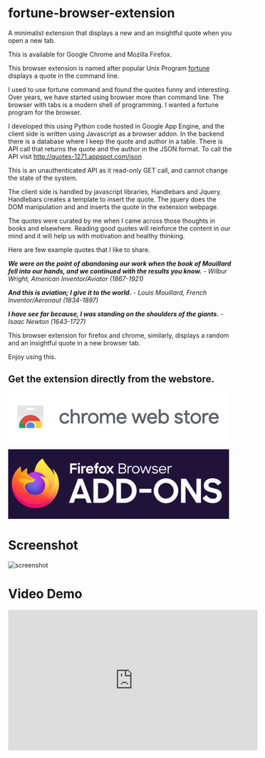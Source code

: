 # fortune-browser-extension


A minimalist extension that displays a new and an insightful quote when you open a new tab.

This is available for Google Chrome and Mozilla Firefox.

This browser extension is named after popular Unix Program [fortune](https://en.wikipedia.org/wiki/Fortune_(Unix)) displays a quote in the command line.

I used to use fortune command and found the quotes funny and interesting. Over years, we have started using browser more than command line. The browser with tabs is a modern shell of programming. I wanted a fortune program
for the browser.

I developed this using Python code hosted in Google App Engine, and the client side is written using Javascript as a browser addon. In the backend there is a database where I keep the quote and author in a table. There is API call that returns the quote and the author in the JSON
format. To call the API visit http://quotes-1271.appspot.com/json

This is an unauthenticated API as it read-only GET call, and cannot change the state of the system.

The client side is handled by javascript libraries, Handlebars and Jquery. Handlebars creates a template to insert the quote.
The jquery does the DOM manipulation and and inserts the quote in the extension webpage.

The quotes were curated by me when I came across those thoughts in books and elsewhere.
Reading good quotes will reinforce the content in our mind and it will help us with motivation and healthy thinking.

Here are few example quotes that I like to share.


**_We were on the point of abandoning our work when the book of Mouillard fell into our hands, and we continued with the results you know._** - _Wilbur Wright, American Inventor/Aviator (1867-1921)_

**_And this is aviation; I give it to the world._**  - _Louis Mouillard, French Inventor/Aeronaut (1834-1897)_

**_I have see far because, I was standing on the shoulders of the giants._**  - _Isaac Newton (1643-1727)_


This browser extension for firefox and chrome, similarly, displays a random and an insightful quote in a new browser tab.

Enjoy using this.

## Get the extension directly from the webstore.

[![Google Chrome Extension](assets/promotional/chrome-web-store.png)](https://chrome.google.com/webstore/detail/fortune/kmcoofcbagjmlfbkoopfohngcnfnaakb)

[![Firefox Addons](assets/promotional/firefox-addon.png)](https://addons.mozilla.org/en-US/firefox/addon/fortune-browser-extension/)


# Screenshot

![screenshot](https://i.imgur.com/qLlqW7t.png)

# Video Demo

<iframe width="560" height="315" src="https://www.youtube.com/embed/3S8b3eROxUY" title="YouTube video player" frameborder="0" allow="accelerometer; autoplay; clipboard-write; encrypted-media; gyroscope; picture-in-picture" allowfullscreen></iframe>
